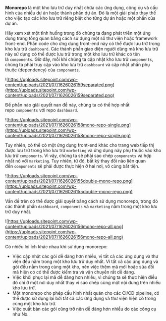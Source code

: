 **Monorepo** là một kho lưu trữ duy nhất chứa các ứng dụng, công cụ và cấu hình của nhiều dự án hoặc thành phần dự án. Đó là một giải pháp thay thế cho việc tạo các kho lưu trữ riêng biệt cho từng dự án hoặc một phần của dự án.

Hãy xem xét một tình huống trong đó chúng ta đang phát triển một ứng dụng trang tổng quan bằng cách sử dụng một số thư viện hoặc framework front-end. Phần code cho ứng dụng front-end này có thể được lưu trữ trong kho lưu trữ `dashboard`. Các thành phần giao diện người dùng mà kho lưu trữ này sử dụng có thể được lưu trữ trong một kho lưu trữ khác có tên là `components`. Giờ đây, mỗi khi chúng ta cập nhật kho lưu trữ `components`, chúng ta phải truy cập vào kho lưu trữ `dashboard` và cập nhật phần phụ thuộc (dependency) của `components`.

![https://uploads.sitepoint.com/wp-content/uploads/2021/07/1626026159separated.png](https://uploads.sitepoint.com/wp-content/uploads/2021/07/1626026159separated.png)

Để phần nào giải quyết nan đề này, chúng ta có thể hợp nhất repo `components` với repo `dashboard`.

![https://uploads.sitepoint.com/wp-content/uploads/2021/07/1626026158mono-repo-single.png](https://uploads.sitepoint.com/wp-content/uploads/2021/07/1626026158mono-repo-single.png)

Tuy nhiên, có thể có một ứng dụng front-end khác cho trang web tiếp thị được lưu trữ trong kho lưu trữ `marketing` và ứng dụng này phụ thuộc vào kho lưu trữ `components`. Vì vậy, chúng ta sẽ phải sao chép `components` và hợp nhất nó với `marketing`. Tuy nhiên, từ đó, bất kỳ thay đổi nào liên quan đến `components` sẽ phải được thực hiện ở hai nơi, vô cùng bất tiện.

![https://uploads.sitepoint.com/wp-content/uploads/2021/07/1626026155double-mono-repo.png](https://uploads.sitepoint.com/wp-content/uploads/2021/07/1626026155double-mono-repo.png)

Vấn đề trên có thể được giải quyết bằng cách sử dụng monorepo, trong đó các thành phần `dashboard`, `components` và `marketing` nằm trong một kho lưu trữ duy nhất.

![https://uploads.sitepoint.com/wp-content/uploads/2021/07/1626026156mono-repo-all.png](https://uploads.sitepoint.com/wp-content/uploads/2021/07/1626026156mono-repo-all.png)

Có nhiều lợi ích khác nhau khi sử dụng monorepo:

- Việc cập nhật các gói dễ dàng hơn nhiều, vì tất cả các ứng dụng và thư viện đều nằm trong một kho lưu trữ duy nhất. Vì tất cả các ứng dụng và gói đều nằm trong cùng một kho, nên việc thêm mã mới hoặc sửa đổi mã hiện có có thể được kiểm tra và vận chuyển rất dễ dàng.
- Việc khôi phục lại mã dễ dàng hơn nhiều, vì chúng ta sẽ thực hiện điều đó chỉ ở một nơi duy nhất thay vì sao chép cùng một nội dung trên nhiều kho lưu trữ.
- Một monorepo cho phép cấu hình nhất quán cho các CI/CD pipeline, có thể được sử dụng lại bởi tất cả các ứng dụng và thư viện hiện có trong cùng một kho lưu trữ.
- Việc xuất bản các gói cũng trở nên dễ dàng hơn nhiều do các công cụ như Nx.